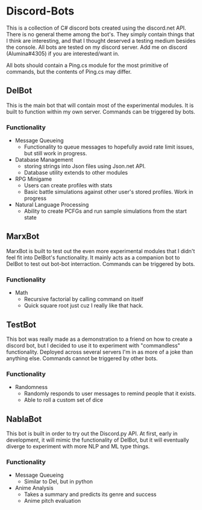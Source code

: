 # Discord-Bots

This is a collection of C# discord bots created using the discord.net API. There is no general theme among the bot's. They simply contain things that I think are interesting, and that I thought deserved a testing medium besides the console. All bots are tested on my discord server. Add me on discord (Alumina#4305) if you are interested/want in.

All bots should contain a Ping.cs module for the most primitive of commands, but the contents of Ping.cs may differ. 

## DelBot

This is the main bot that will contain most of the experimental modules. It is built to function within my own server. Commands can be triggered by bots.

### Functionality
* Message Queueing
  * Functionality to queue messages to hopefully avoid rate limit issues, but still work in progress.
* Database Management
  * storing strings into Json files using Json.net API. 
  * Database utility extends to other modules
* RPG Minigame
  * Users can create profiles with stats
  * Basic battle simulations against other user's stored profiles. Work in progress
* Natural Language Processing
  * Ability to create PCFGs and run sample simulations from the start state
  
## MarxBot

MarxBot is built to test out the even more experimental modules that I didn't feel fit into DelBot's functionality. It mainly acts as a companion bot to DelBot to test out bot-bot interraction. Commands can be triggered by bots.

### Functionality
* Math
  * Recursive factorial by calling command on itself
  * Quick square root just cuz I really like that hack.

## TestBot

This bot was really made as a demonstration to a friend on how to create a discord bot, but I decided to use it to experiment with "commandless" functionality. Deployed across several servers I'm in as more of a joke than anything else. Commands cannot be triggered by other bots.

### Functionality
* Randomness
  * Randomly responds to user messages to remind people that it exists.
  * Able to roll a custom set of dice

## NablaBot

This bot is built in order to try out the Discord.py API. At first, early in development, it will mimic the functionality of DelBot, but it will eventually diverge to experiment with more NLP and ML type things.

### Functionality
* Message Queueing
  * Similar to Del, but in python
* Anime Analysis
  * Takes a summary and predicts its genre and success
  * Anime pitch evaluation
